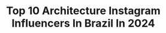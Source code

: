 ---
title: Top 10 Architecture Instagram Influencers In Brazil In 2024
description: >-
  Find top architecture Instagram influencers in Brazil in 2024. Most popular hashtags: #ig #sky #kings.
platform: Instagram
hits: 343
text_top: See the most popular Instagram influencers on inBeat.
text_bottom: Our database aggregates 343 Instagram influencers like this in Brazil for you to contact.
profiles:
  - username: "julianamedaarquiteta"
    fullname: >-
      Juliana Meda
    bio: >-
      Architecture office based in Brazil arquitetura@julianameda.com.br
    location: "Brazil"
    followers: 46652
    engagement: 212
    commentsToLikes: 0.019789
    id: ck0w1e5k0iw5l0i196lwunwx0
    verified: false
    hashtags: "#artefacto, #hunter, #decoration, #desing"
  - username: "renan_souto"
    fullname: >-
      R E N A N    S O U T O
    bio: >-
      @casanobrejp 📐 INTERIOR DESIGN 📋 ARCHITECTURE 🏋🏽 CROSSFITTER 🇧🇷 NORDESTINO/PB 🐶 Pai de Frida, Aurora e Maya ♍️ virginiano ❤ PARAÍBA SIM SINHÔ
    location: "Brazil"
    followers: 25028
    engagement: 229
    commentsToLikes: 0.072412
    id: ck14hdr199t6k0i19tpcj2bpq
    verified: false
    hashtags: "#festaocean, #tbt, #reveillonnoronha, #turmafoda"
  - username: "ze_vedovato"
    fullname: >-
      VEDOVATO
    bio: >-
      👽 A Mammal Animal 🖋Architecture student 📍Brazil 🇧🇷 @epmodelsbrasil
    location: "Brazil"
    followers: 2080
    engagement: 1679
    commentsToLikes: 0.081377
    id: ck5hi8klnc7k10i11ybiy26my
    verified: false
    hashtags: "#model, #cold, #winter, #quarentine"
  - username: "natbarpp"
    fullname: >-
      Natalia
    bio: >-
      Architecture and Urbanism / @etta__music
    location: "Brazil"
    followers: 14709
    engagement: 724
    commentsToLikes: 0.018739
    id: ck9wfqtq7q3yc0j786ka73on9
    verified: false
    hashtags: ""
  - username: "isadoramonteirom"
    fullname: >-
      Isadora Machado
    bio: >-
      🇧🇷 | 🇩🇪 “God is love” ‭‭1 John‬ ‭4:16‬ Architecture student
    location: "Brazil"
    followers: 2575
    engagement: 1332
    commentsToLikes: 0.040040
    id: ck6u6oewygsb60j71d4ddkobx
    verified: false
    hashtags: ""
  - username: "wederson.machado"
    fullname: >-
      Wederson 🏠🌎🇧🇷Brasil
    bio: >-
      📷Nature and architecture photography . 🔵Mod: @world_bestsky @globalfotografia_skies @globalfotografia_architecture @sunset_only @ig_brazil_
    location: "Brazil"
    followers: 12385
    engagement: 1879
    commentsToLikes: 0.172298
    id: ck15rqds7965g0i19vx64wgg0
    verified: false
    hashtags: "#nisi, #sky, #shotzdeligth, #brasilclique"
  - username: "ipohboygoesplaces"
    fullname: >-
      Ken  |  Singapore 🇸🇬
    bio: >-
      •• Architecture •• Ⓜ️br ▫️tv_leadinglines▫️tv_pointofview▫️tv_buildings ▫️tv_retro ▫️ig_ometry▫️1_unlimited▫️sfe 🅿️latinum Ⓜ️br ▫️raw_architecture
    location: "Brazil"
    followers: 33005
    engagement: 196
    commentsToLikes: 0.141530
    id: ck5q4b7axoftf0i11cndxe33f
    verified: false
    hashtags: ""
  - username: "frederico60"
    fullname: >-
      Frederico de Souza🇧🇷&🇺🇸
    bio: >-
      Fnd/mod: • @structure_bestshots @worldstaircases_bestshots • Ⓜ️br @raw_architecture_ @total_geometric_forms @architectural_ornamentation @think_splash
    location: "Brazil"
    followers: 2770
    engagement: 1393
    commentsToLikes: 0.329611
    id: ck5znsw7ip3av0i14u0xmwyn6
    verified: false
    hashtags: "#architecturevision, #buildingswow, #bnw, #parametricarechitecture"
  - username: "favarojrfotografia"
    fullname: >-
      Favaro JR
    bio: >-
      Architecture Photographer #architecturephotographer
    location: "Brazil"
    followers: 47915
    engagement: 143
    commentsToLikes: 0.037419
    id: ck8t07vgdr4gh0j78h94702kl
    verified: false
    hashtags: "#reelsbrasil, #instareels, #casavogueexperience, #casavogue"
  - username: "chaanviid"
    fullname: >-
      CC
    bio: >-
      ❤ Architecture • Minimal • Creative 📷 Samsung GalaxyNote20 & GalaxyS21+ 🇹🇭 Made in Bangkok
    location: "Brazil"
    followers: 28097
    engagement: 129
    commentsToLikes: 0.043494
    id: ck5hhj3sn8hql0i11ual2bcue
    verified: false
    hashtags: "#singletake, #galaxynote20th, #seeyourworlddifferrently, #galaxynote20"
---